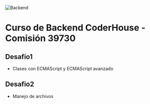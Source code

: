 ![Backend](https://i.ibb.co/WvKnC8B/backend.jpg)
# Curso de Backend CoderHouse - Comisión 39730

## Desafio1
- Clases con ECMAScript y ECMAScript avanzado
## Desafio2
- Manejo de archivos


 